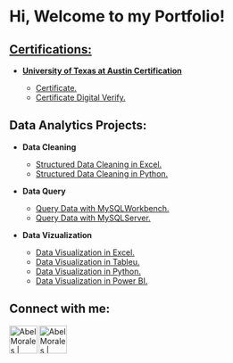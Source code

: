 <h1>Hi, Welcome to my Portfolio! <br/><a href="[Data_Analytics_Essentials](https://github.com/alexcartex1101/Data-Analytics-Portfolio/Data_Analytics_Essentials.md)">
  
</h1>

<h2>Certifications:</h2>

- <b> University of Texas at Austin Certification </b>

  - [Certificate.](https://github.com/alexcartex1101/Data-Analytics-Portfolio/blob/main/Data_Analytics_Essentials_Certificate.pdf)
  - [Certificate Digital Verify.](https://la.utexas.edu/texasexeced/digitalVerification.html?key=PxhVW)

<h2>Data Analytics Projects:</h2>

- <b> Data Cleaning </b>
  - [Structured Data Cleaning in Excel.](https://github.com/alexcartex1101/Data-Analytics-Portfolio/blob/main/in_process.md)
  - [Structured Data Cleaning in Python.](https://github.com/alexcartex1101/Data-Analytics-Portfolio/blob/main/in_process.md)

- <b> Data Query </b>
  - [Query Data with MySQLWorkbench.](https://github.com/alexcartex1101/Data-Analytics-Portfolio/blob/main/MySQLWorkbench)
  - [Query Data with MySQLServer.](https://github.com/alexcartex1101/Data-Analytics-Portfolio/blob/main/in_process.md)

- <b> Data Vizualization </b>
  - [Data Visualization in Excel.](https://github.com/alexcartex1101/Data-Analytics-Portfolio/blob/main/in_process.md)
  - [Data Visualization in Tableu.](https://github.com/alexcartex1101/Data-Analytics-Portfolio/blob/main/in_process.md)
  - [Data Visualization in Python.](https://github.com/alexcartex1101/Data-Analytics-Portfolio/blob/main/in_process.md)
  - [Data Visualization in Power BI.](https://github.com/alexcartex1101/Data-Analytics-Portfolio/blob/main/in_process.md)


<h2>Connect with me:</h2>

[<img align="left" alt="AbelMorales | LinkedIn" width="50" src="https://cdn.jsdelivr.net/npm/simple-icons@v3/icons/linkedin.svg" />][linkedin]
[<img align="left" alt="AbelMorales | Instagram" width="50px" src="https://cdn.jsdelivr.net/npm/simple-icons@v3/icons/instagram.svg" />][instagram]

[linkedin]: https://linkedin.com/in/aabelmorales
[instagram]: https://www.instagram.com/joshmadakor/
